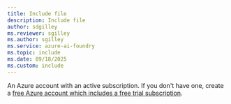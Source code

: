 ```yaml
---
title: Include file
description: Include file
author: sdgilley
ms.reviewer: sgilley
ms.author: sgilley
ms.service: azure-ai-foundry
ms.topic: include
ms.date: 09/18/2025
ms.custom: include
---
```


An Azure account with an active subscription. If you don't have one, create a [free Azure account which includes a free trial subscription](https://azure.microsoft.com/free/). 
